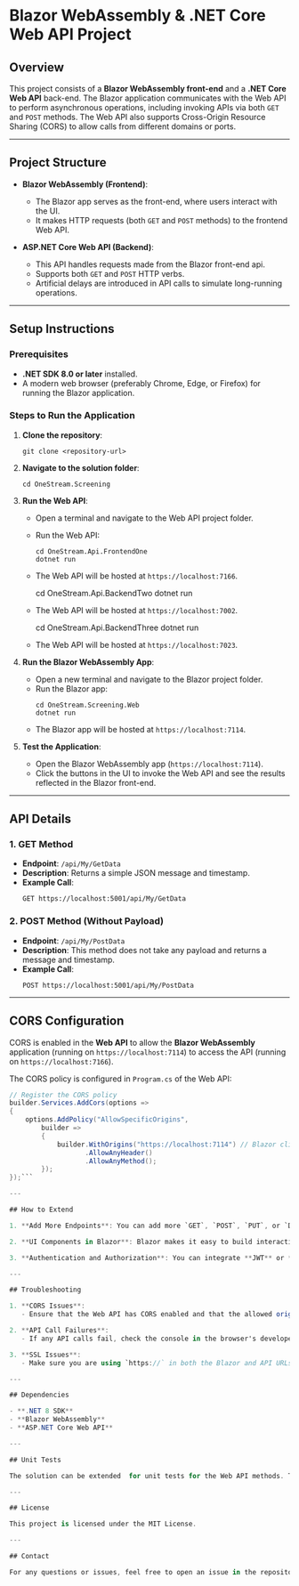 # Blazor WebAssembly & .NET Core Web API Project

## Overview

This project consists of a **Blazor WebAssembly front-end** and a **.NET Core Web API** back-end. The Blazor application communicates with the Web API to perform asynchronous operations, including invoking APIs via both `GET` and `POST` methods. The Web API also supports Cross-Origin Resource Sharing (CORS) to allow calls from different domains or ports.

---

## Project Structure

- **Blazor WebAssembly (Frontend)**:
  - The Blazor app serves as the front-end, where users interact with the UI.
  - It makes HTTP requests (both `GET` and `POST` methods) to the frontend Web API.
  
- **ASP.NET Core Web API (Backend)**:
  - This API handles requests made from the Blazor front-end api.
  - Supports both `GET` and `POST` HTTP verbs.
  - Artificial delays are introduced in API calls to simulate long-running operations.

---

## Setup Instructions

### Prerequisites

- **.NET SDK 8.0 or later** installed.
- A modern web browser (preferably Chrome, Edge, or Firefox) for running the Blazor application.

### Steps to Run the Application

1. **Clone the repository**:
   ```
   git clone <repository-url>
   ```

2. **Navigate to the solution folder**:
   ```
   cd OneStream.Screening
   ```

3. **Run the Web API**:
   - Open a terminal and navigate to the Web API project folder.
   - Run the Web API:
     ```
     cd OneStream.Api.FrontendOne
     dotnet run

   - The Web API will be hosted at `https://localhost:7166`.

     cd OneStream.Api.BackendTwo
     dotnet run

   - The Web API will be hosted at `https://localhost:7002`.

     cd OneStream.Api.BackendThree
     dotnet run

   - The Web API will be hosted at `https://localhost:7023`.

4. **Run the Blazor WebAssembly App**:
   - Open a new terminal and navigate to the Blazor project folder.
   - Run the Blazor app:
     ```
     cd OneStream.Screening.Web
     dotnet run
     ```
   - The Blazor app will be hosted at `https://localhost:7114`.

5. **Test the Application**:
   - Open the Blazor WebAssembly app (`https://localhost:7114`).
   - Click the buttons in the UI to invoke the Web API and see the results reflected in the Blazor front-end.

---

## API Details

### 1. **GET Method**
   - **Endpoint**: `/api/My/GetData`
   - **Description**: Returns a simple JSON message and timestamp.
   - **Example Call**: 
     ```
     GET https://localhost:5001/api/My/GetData
     ```

### 2. **POST Method (Without Payload)**
   - **Endpoint**: `/api/My/PostData`
   - **Description**: This method does not take any payload and returns a message and timestamp.
   - **Example Call**:
     ```
     POST https://localhost:5001/api/My/PostData
     ```

---

## CORS Configuration

CORS is enabled in the **Web API** to allow the **Blazor WebAssembly** application (running on `https://localhost:7114`) to access the API (running on `https://localhost:7166`).

The CORS policy is configured in `Program.cs` of the Web API:

```csharp
// Register the CORS policy
builder.Services.AddCors(options =>
{
    options.AddPolicy("AllowSpecificOrigins",
        builder =>
        {
            builder.WithOrigins("https://localhost:7114") // Blazor client URL
                   .AllowAnyHeader()
                   .AllowAnyMethod();
        });
});```

---

## How to Extend

1. **Add More Endpoints**: You can add more `GET`, `POST`, `PUT`, or `DELETE` methods to the Web API by creating new controller methods.

2. **UI Components in Blazor**: Blazor makes it easy to build interactive web UIs. You can create more components in the Blazor project and call new API methods from those components.

3. **Authentication and Authorization**: You can integrate **JWT** or **OAuth2** authentication for the API to secure the communication between the Blazor app and the Web API.

---

## Troubleshooting

1. **CORS Issues**:
   - Ensure that the Web API has CORS enabled and that the allowed origin (`https://localhost:5002` for Blazor) is correctly configured in the API's `Program.cs`.

2. **API Call Failures**:
   - If any API calls fail, check the console in the browser's developer tools for any CORS-related errors or network issues.

3. **SSL Issues**:
   - Make sure you are using `https://` in both the Blazor and API URLs. If you encounter SSL certificate warnings, you can manually trust the certificates for local development.

---

## Dependencies

- **.NET 8 SDK**
- **Blazor WebAssembly**
- **ASP.NET Core Web API**

---

## Unit Tests

The solution can be extended  for unit tests for the Web API methods. These tests can be written using the **XUnit** framework.

---

## License

This project is licensed under the MIT License.

---

## Contact

For any questions or issues, feel free to open an issue in the repository or contact the project maintainer.
